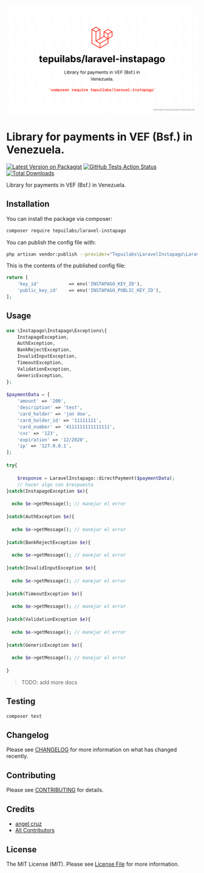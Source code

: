 <p align="center">
	<img src="tepuilabs_laravel-instapago.png" width="1028">
</p>


# Library for payments in VEF (Bsf.) in Venezuela.

[![Latest Version on Packagist](https://img.shields.io/packagist/v/tepuilabs/laravel-instapago.svg?style=flat-square)](https://packagist.org/packages/tepuilabs/laravel-instapago)
[![GitHub Tests Action Status](https://img.shields.io/github/workflow/status/tepuilabs/laravel-instapago/run-tests?label=tests)](https://github.com/TepuiLABS/laravel-instapago/actions?query=workflow%3ATests+branch%3Amaster)
[![Total Downloads](https://img.shields.io/packagist/dt/tepuilabs/laravel-instapago.svg?style=flat-square)](https://packagist.org/packages/tepuilabs/laravel-instapago)


Library for payments in VEF (Bsf.) in Venezuela.


## Installation

You can install the package via composer:

```bash
composer require tepuilabs/laravel-instapago
```

You can publish the config file with:
```bash
php artisan vendor:publish --provider="Tepuilabs\LaravelInstapago\LaravelInstapagoServiceProvider" --tag="config"
```

This is the contents of the published config file:

```php
return [
    'key_id'           => env('INSTAPAGO_KEY_ID'),
    'public_key_id'    => env('INSTAPAGO_PUBLIC_KEY_ID'),
];
```

## Usage

```php
use \Instapago\Instapago\Exceptions\{
	InstapagoException,
	AuthException,
	BankRejectException,
	InvalidInputException,
	TimeoutException,
	ValidationException,
	GenericException,
};

$paymentData = [
    'amount' => '200',
    'description' => 'test',
    'card_holder' => 'jon doe',
    'card_holder_id' => '11111111',
    'card_number' => '4111111111111111',
    'cvc' => '123',
    'expiration' => '12/2020',
    'ip' => '127.0.0.1',
];

try{

    $response = LaravelInstapago::directPayment($paymentData);
    // hacer algo con $respuesta
}catch(InstapagoException $e){

  echo $e->getMessage(); // manejar el error

}catch(AuthException $e){

  echo $e->getMessage(); // manejar el error

}catch(BankRejectException $e){

  echo $e->getMessage(); // manejar el error

}catch(InvalidInputException $e){

  echo $e->getMessage(); // manejar el error

}catch(TimeoutException $e){

  echo $e->getMessage(); // manejar el error

}catch(ValidationException $e){

  echo $e->getMessage(); // manejar el error

}catch(GenericException $e){

  echo $e->getMessage(); // manejar el error

}

```

> TODO: add more docs

## Testing

```bash
composer test
```

## Changelog

Please see [CHANGELOG](CHANGELOG.md) for more information on what has changed recently.

## Contributing

Please see [CONTRIBUTING](.github/CONTRIBUTING.md) for details.


## Credits

- [angel cruz](https://github.com/abr4xas)
- [All Contributors](../../contributors)

## License

The MIT License (MIT). Please see [License File](LICENSE.md) for more information.
